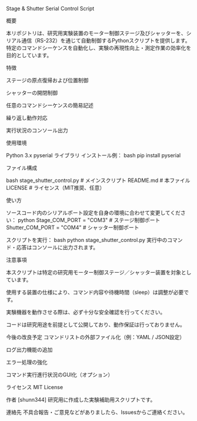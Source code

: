 Stage & Shutter Serial Control Script

概要

本リポジトリは、研究用実験装置のモーター制御ステージ及びシャッターを、シリアル通信（RS-232）を通じて自動制御するPythonスクリプトを提供します。
特定のコマンドシーケンスを自動化し、実験の再現性向上・測定作業の効率化を目的としています。

特徴

ステージの原点復帰および位置制御

シャッターの開閉制御

任意のコマンドシーケンスの簡易記述

繰り返し動作対応

実行状況のコンソール出力

使用環境

Python 3.x
pyserial ライブラリ
インストール例：
bash
pip install pyserial

ファイル構成

bash
stage_shutter_control.py    # メインスクリプト
README.md                   # 本ファイル
LICENSE                     # ライセンス（MIT推奨、任意）

使い方

ソースコード内のシリアルポート設定を自身の環境に合わせて変更してください：
python
Stage_COM_PORT = "COM3"     # ステージ制御ポート
Shutter_COM_PORT = "COM4"   # シャッター制御ポート

スクリプトを実行：
bash
python stage_shutter_control.py
実行中のコマンド・応答はコンソールに出力されます。

注意事項

本スクリプトは特定の研究用モーター制御ステージ／シャッター装置を対象としています。

使用する装置の仕様により、コマンド内容や待機時間（sleep）は調整が必要です。

実験機器を動作させる際は、必ず十分な安全確認を行ってください。

コードは研究用途を前提として公開しており、動作保証は行っておりません。

今後の改良予定
コマンドリストの外部ファイル化（例：YAML / JSON設定）

ログ出力機能の追加

エラー処理の強化

コマンド実行進行状況のGUI化（オプション）

ライセンス
MIT License

作者
[shunn344]
研究用に作成した実験補助用スクリプトです。

連絡先
不具合報告・ご意見などがありましたら、Issuesからご連絡ください。
